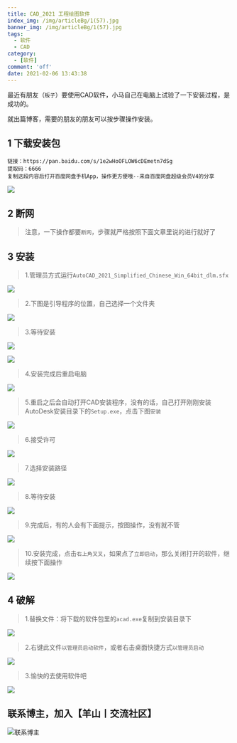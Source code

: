```yaml
---
title: CAD_2021 工程绘图软件
index_img: /img/articleBg/1(57).jpg
banner_img: /img/articleBg/1(57).jpg
tags:
  - 软件
  - CAD
category:
  - [软件]
comment: 'off'
date: 2021-02-06 13:43:38
---
```


最近有朋友（`板子`）要使用CAD软件，小马自己在电脑上试验了一下安装过程，是成功的。

就出篇博客，需要的朋友的朋友可以按步骤操作安装。

<!-- more -->

## 1 下载安装包

```
链接：https://pan.baidu.com/s/1e2wHoOFLOW6cDEmetn7dSg 
提取码：6666 
复制这段内容后打开百度网盘手机App，操作更方便哦--来自百度网盘超级会员V4的分享
```

![](/img/articleContent/CAD/0.png)


## 2 断网

> 注意，一下操作都要`断网`，步骤就严格按照下面文章里说的进行就好了

## 3 安装

> 1.管理员方式运行`AutoCAD_2021_Simplified_Chinese_Win_64bit_dlm.sfx`

![](/img/articleContent/CAD/01.png)

> 2.下图是引导程序的位置，自己选择一个文件夹

![](/img/articleContent/CAD/1.png)

> 3.等待安装

![](/img/articleContent/CAD/2.png)

![](/img/articleContent/CAD/3.png)

> 4.安装完成后重启电脑

![](/img/articleContent/CAD/4.png)

> 5.重启之后会自动打开CAD安装程序，没有的话，自己打开刚刚安装AutoDesk安装目录下的`Setup.exe`，点击下图`安装`

![](/img/articleContent/CAD/5.png)

> 6.接受许可

![](/img/articleContent/CAD/6.png)

> 7.选择安装路径

![](/img/articleContent/CAD/7.png)

> 8.等待安装

![](/img/articleContent/CAD/8.png)

> 9.完成后，有的人会有下面提示，按图操作，没有就不管

![](/img/articleContent/CAD/9.png)

> 10.安装完成，点击`右上角叉叉`，如果点了`立即启动`，那么关闭打开的软件，继续按下面操作

![](/img/articleContent/CAD/10.png)

## 4 破解

> 1.替换文件：将下载的软件包里的`acad.exe`复制到安装目录下

![](/img/articleContent/CAD/11.png)

> 2.右键此文件`以管理员启动软件`，或者右击桌面快捷方式`以管理员启动`

![](/img/articleContent/CAD/12.png)

> 3.愉快的去使用软件吧

![](/img/articleContent/CAD/13.png)

## 联系博主，加入【羊山丨交流社区】
![联系博主](/img/icon/wechatFindMe.png)